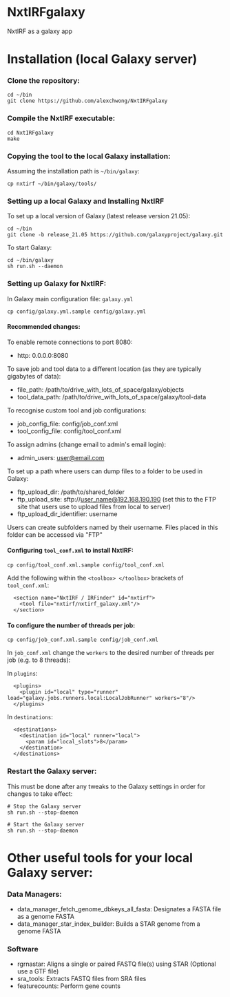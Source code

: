 # NxtIRFgalaxy
NxtIRF as a galaxy app

# Installation (local Galaxy server)

### Clone the repository:

```
cd ~/bin
git clone https://github.com/alexchwong/NxtIRFgalaxy
```

### Compile the NxtIRF executable:

```
cd NxtIRFgalaxy
make
```

### Copying the tool to the local Galaxy installation:

Assuming the installation path is `~/bin/galaxy`:

```
cp nxtirf ~/bin/galaxy/tools/
```

### Setting up a local Galaxy and Installing NxtIRF

To set up a local version of Galaxy (latest release version 21.05):

```
cd ~/bin
git clone -b release_21.05 https://github.com/galaxyproject/galaxy.git
```

To start Galaxy:

```
cd ~/bin/galaxy
sh run.sh --daemon
```

### Setting up Galaxy for NxtIRF:

In Galaxy main configuration file: `galaxy.yml` 

```
cp config/galaxy.yml.sample config/galaxy.yml
```

#### Recommended changes:

To enable remote connections to port 8080:
* http: 0.0.0.0:8080

To save job and tool data to a different location (as they are typically gigabytes of data):
* file_path: /path/to/drive_with_lots_of_space/galaxy/objects
* tool_data_path: /path/to/drive_with_lots_of_space/galaxy/tool-data

To recognise custom tool and job configurations:
* job_config_file: config/job_conf.xml
* tool_config_file: config/tool_conf.xml

To assign admins (change email to admin's email login):
* admin_users: user@email.com

To set up a path where users can dump files to a folder to be used in Galaxy:
* ftp_upload_dir: /path/to/shared_folder
* ftp_upload_site: sftp://user_name@192.168.190.190 (set this to the FTP site that users use to upload files from local to server)
* ftp_upload_dir_identifier: username

Users can create subfolders named by their username. Files placed in this folder can be accessed via "FTP"

#### Configuring `tool_conf.xml` to install NxtIRF:

```
cp config/tool_conf.xml.sample config/tool_conf.xml
```

Add the following within the `<toolbox> </toolbox>` brackets of `tool_conf.xml`:

```
  <section name="NxtIRF / IRFinder" id="nxtirf">
    <tool file="nxtirf/nxtirf_galaxy.xml"/>
  </section>
```

#### To configure the number of threads per job:

```
cp config/job_conf.xml.sample config/job_conf.xml
```

In `job_conf.xml` change the `workers` to the desired number of threads per job (e.g. to 8 threads):

In `plugins`:

```
  <plugins>
    <plugin id="local" type="runner" load="galaxy.jobs.runners.local:LocalJobRunner" workers="8"/>
  </plugins>
```

In `destinations`:

```
  <destinations>
	<destination id="local" runner="local">
	  <param id="local_slots">8</param>
	</destination>
  </destinations>
```

### Restart the Galaxy server:

This must be done after any tweaks to the Galaxy settings in order for changes to take effect:

```
# Stop the Galaxy server
sh run.sh --stop-daemon

# Start the Galaxy server
sh run.sh --stop-daemon
```

# Other useful tools for your local Galaxy server:

### Data Managers:
* data_manager_fetch_genome_dbkeys_all_fasta: Designates a FASTA file as a genome FASTA
* data_manager_star_index_builder: Builds a STAR genome from a genome FASTA

### Software
* rgrnastar: Aligns a single or paired FASTQ file(s) using STAR (Optional use a GTF file)
* sra_tools: Extracts FASTQ files from SRA files
* featurecounts: Perform gene counts
